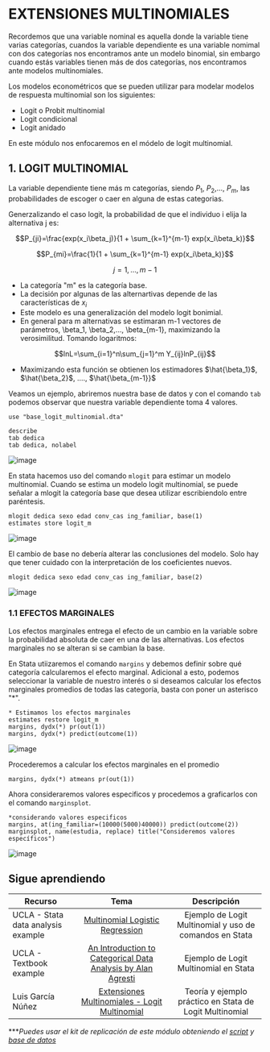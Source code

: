 # EXTENSIONES MULTINOMIALES


Recordemos que una variable nominal es aquella donde la variable tiene varias categorías, cuandos la variable dependiente es una variable nomimal con dos categorías nos encontramos ante un modelo binomial, sin embargo cuando estás variables tienen más de dos categorías, nos encontramos ante modelos multinomiales.

Los  modelos econométricos que se pueden utilizar para modelar modelos de respuesta multinomial son los siguientes:

- Logit o Probit multinomial
- Logit condicional
- Logit anidado

En este módulo nos enfocaremos en el módelo de logit multinomial. 


## 1.  LOGIT MULTINOMIAL

La variable dependiente tiene más  m  categorías, siendo $P_1$, $P_2$,..., $P_m$, las probabilidades de escoger o caer en alguna de estas categorias.

Generzalizando el caso logit, la probabilidad de que el individuo i elija la alternativa j es:


$$P_{ji}=\frac{exp(x_i\beta_j)}{1 + \sum_{k=1}^{m-1} exp(x_i\beta_k)}$$


$$P_{mi}=\frac{1}{1 + \sum_{k=1}^{m-1} exp(x_i\beta_k)}$$

$$j = 1, ..., m-1$$

- La categoría "m" es la categoría base.
- La decisión por algunas de las alternartivas depende de las características de $x_i$
- Este modelo es una generalización del modelo logit bonimial.
- En general para m alternativas se estimaran m-1 vectores de parámetros, \beta_1, \beta_2,..., \beta_{m-1}, maximizando la verosimilitud. Tomando logaritmos:

$$lnL=\sum_{i=1}^n\sum_{j=1}^m Y_{ij}lnP_{ij}$$

- Maximizando esta función se obtienen los estimadores $\hat{\beta_1}$, $\hat{\beta_2}$, ...., $\hat{\beta_{m-1}}$

Veamos un ejemplo, abriremos nuestra base de datos y con el comando `tab` podemos observar que nuestra variable dependiente toma 4 valores.

 ```
 use "base_logit_multinomial.dta"

describe 
tab dedica
tab dedica, nolabel
 ```
  
 ![image](https://user-images.githubusercontent.com/106888200/225971825-e6196cb0-78de-4db2-96a1-6e760630464c.png)

En stata hacemos uso del comando `mlogit` para estimar un modelo multinomial. Cuando se estima un modelo logit multinomial, se puede señalar a mlogit la categoría base que desea utilizar escribiendolo entre paréntesis.

 ```
 mlogit dedica sexo edad conv_cas ing_familiar, base(1)
 estimates store logit_m
 ```
 
 ![image](https://user-images.githubusercontent.com/106888200/225972713-ae490739-4a86-4f78-8170-1a6bba86a1a3.png)

El cambio de base no debería alterar las conclusiones del modelo. Solo hay que tener cuidado con la interpretación de los coeficientes nuevos. 

```
mlogit dedica sexo edad conv_cas ing_familiar, base(2)
```

![image](https://user-images.githubusercontent.com/106888200/225973813-f05aa7be-b39a-4d75-86ee-68a487cee243.png)


### 1.1 EFECTOS MARGINALES

Los efectos marginales entrega el efecto de un cambio en la variable sobre la probabilidad absoluta de caer en una de las alternativas. Los efectos marginales no se alteran si se cambian la base.

En Stata utiizaremos el comando `margins` y debemos definir sobre qué categoría calcularemos el efecto marginal. Adicional a esto, podemos seleccionar la variable de nuestro interés o si deseamos calcular los efectos marginales promedios de todas las categoría, basta con poner un asterisco "*".

```
* Estimamos los efectos marginales
estimates restore logit_m   
margins, dydx(*) pr(out(1)) 
margins, dydx(*) predict(outcome(1))
```

![image](https://user-images.githubusercontent.com/106888200/225983902-27ba75db-b80c-4806-833c-08fc879a1b01.png)


Procederemos a calcular los efectos marginales en el promedio

```
margins, dydx(*) atmeans pr(out(1))
```

Ahora consideraremos valores especificos y procedemos a graficarlos con el comando `marginsplot`.

```
*considerando valores especificos
margins, at(ing_familiar=(10000(5000)40000)) predict(outcome(2)) 
marginsplot, name(estudia, replace) title("Consideremos valores específicos")
```

![image](https://user-images.githubusercontent.com/106888200/225983230-b00642dd-889e-468d-8abf-2ad24fbcabff.png)



## Sigue aprendiendo
| Recurso  | Tema | Descripción |
| ------------- |:-------------:|:-------------:|
| UCLA - Stata data analysis example  | [Multinomial Logistic Regression](https://stats.oarc.ucla.edu/stata/dae/multinomiallogistic-regression/ "Multinomial Logistic Regression") | Ejemplo de Logit Multinomial y uso de comandos en Stata |
| UCLA - Textbook example | [An Introduction to Categorical Data Analysis by Alan Agresti](https://stats.oarc.ucla.edu/stata/examples/icda/an-introduction-to-categorical-analysis-by-alan-agrestichapter-8-multicategory-logit-models/ "An Introduction to Categorical Data Analysis by Alan Agresti") | Ejemplo de Logit Multinomial en Stata |
| Luis García Núñez | [Extensiones Multinomiales - Logit Multinomial](https://www.youtube.com/watch?v=gztPUSCr-wE "Extensiones Multinomiales - Logit Multinomial") | Teoría y ejemplo práctico en Stata de Logit Multinomial |

****Puedes usar el kit de replicación de este módulo obteniendo el [script](https://github.com/EconPUCP/Stata/blob/main/_An%C3%A1lisis/Scripts/Modelos%20Binomiales%20y%20extensiones%20multinomiales/3_Logit_multinomial.do "script") y [base de datos](https://github.com/EconPUCP/Stata/tree/main/_An%C3%A1lisis/Data "base de datos")* 
